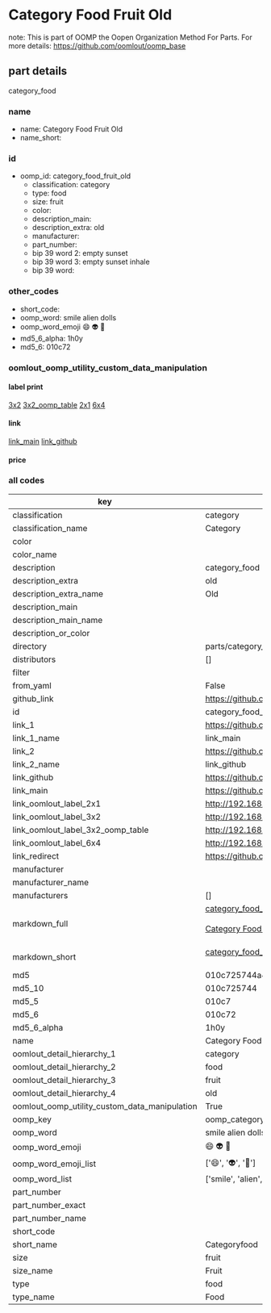 # Category Food Fruit Old  

note: This is part of OOMP the Oopen Organization Method For Parts. For more details: https://github.com/oomlout/oomp_base

##  part details
  



category_food



### name
* name: Category Food Fruit Old
* name_short: 
### id
* oomp_id: category_food_fruit_old
  * classification: category
  * type: food
  * size: fruit
  * color: 
  * description_main: 
  * description_extra: old
  * manufacturer: 
  * part_number: 
  * bip 39 word 2: empty sunset
  * bip 39 word 3: empty sunset inhale
  * bip 39 word: 

### other_codes
* short_code: 
* oomp_word: smile alien dolls
* oomp_word_emoji :smile: :alien: :dolls:
* md5_6_alpha: 1h0y
* md5_6: 010c72






### oomlout_oomp_utility_custom_data_manipulation
#### label print
[3x2](http://192.168.1.245:1112/?label=oomp%201h0y)
[3x2_oomp_table](http://192.168.1.108:1112/?label=oomp%201h0y)
[2x1](http://192.168.1.242:1112/?label=oomp%201h0y)
[6x4](http://192.168.1.55:1112/?label=oomp%201h0y)    

#### link

[link_main](https://github.com/oomlout/oomlout_oomp_version_1_messy/tree/main/parts/category_food_fruit_old) [link_github](https://github.com/oomlout/oomlout_oomp_version_1_messy/tree/main/parts/category_food_fruit_old)                             

#### price







### all codes 
| key | value |  
| --- | --- |  
| classification | category |  
| classification_name | Category |  
| color |  |  
| color_name |  |  
| description | category_food |  
| description_extra | old |  
| description_extra_name | Old |  
| description_main |  |  
| description_main_name |  |  
| description_or_color |   |  
| directory | parts/category_food_fruit_old |  
| distributors | [] |  
| filter |  |  
| from_yaml | False |  
| github_link | https://github.com/oomlout/oomlout_oomp_part_src/tree/main/parts/category_food_fruit_old |  
| id | category_food_fruit_old |  
| link_1 | https://github.com/oomlout/oomlout_oomp_version_1_messy/tree/main/parts/category_food_fruit_old |  
| link_1_name | link_main |  
| link_2 | https://github.com/oomlout/oomlout_oomp_version_1_messy/tree/main/parts/category_food_fruit_old |  
| link_2_name | link_github |  
| link_github | https://github.com/oomlout/oomlout_oomp_version_1_messy/tree/main/parts/category_food_fruit_old |  
| link_main | https://github.com/oomlout/oomlout_oomp_version_1_messy/tree/main/parts/category_food_fruit_old |  
| link_oomlout_label_2x1 | http://192.168.1.242:1112/?label=oomp%201h0y |  
| link_oomlout_label_3x2 | http://192.168.1.245:1112/?label=oomp%201h0y |  
| link_oomlout_label_3x2_oomp_table | http://192.168.1.108:1112/?label=oomp%201h0y |  
| link_oomlout_label_6x4 | http://192.168.1.55:1112/?label=oomp%201h0y |  
| link_redirect | https://github.com/oomlout/oomlout_oomp_version_1_messy/tree/main/parts/category_food_fruit_old |  
| manufacturer |  |  
| manufacturer_name |  |  
| manufacturers | [] |  
| markdown_full | [category_food_fruit_old](none)<br>[](none)<br>[Category Food Fruit Old](none)<br><br> |  
| markdown_short | [category_food_fruit_old](none)<br><br> |  
| md5 | 010c725744a43c00fff85062e7766249 |  
| md5_10 | 010c725744 |  
| md5_5 | 010c7 |  
| md5_6 | 010c72 |  
| md5_6_alpha | 1h0y |  
| name | Category Food Fruit Old |  
| oomlout_detail_hierarchy_1 | category |  
| oomlout_detail_hierarchy_2 | food |  
| oomlout_detail_hierarchy_3 | fruit |  
| oomlout_detail_hierarchy_4 | old |  
| oomlout_oomp_utility_custom_data_manipulation | True |  
| oomp_key | oomp_category_food_fruit_old |  
| oomp_word | smile alien dolls |  
| oomp_word_emoji | :smile: :alien: :dolls: |  
| oomp_word_emoji_list | [':smile:', ':alien:', ':dolls:'] |  
| oomp_word_list | ['smile', 'alien', 'dolls'] |  
| part_number |  |  
| part_number_exact |  |  
| part_number_name |  |  
| short_code |  |  
| short_name | Categoryfood |  
| size | fruit |  
| size_name | Fruit |  
| type | food |  
| type_name | Food |  

